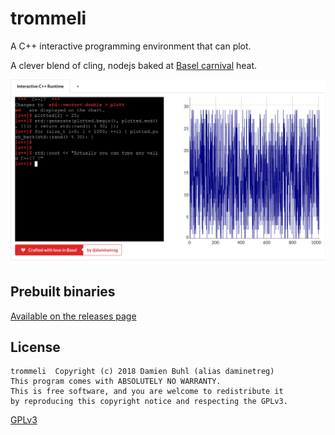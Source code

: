 # trommeli
A C++ interactive programming environment that can plot.

A clever blend of cling, nodejs baked at [Basel carnival](http://www.baslerfasnacht.info/) heat.

![A C++ interactive environment that can plot](trommeli.png)

## Prebuilt binaries
[Available on the releases page](https://github.com/daminetreg/trommeli/releases)

## License
```
trommeli  Copyright (c) 2018 Damien Buhl (alias daminetreg)
This program comes with ABSOLUTELY NO WARRANTY.
This is free software, and you are welcome to redistribute it
by reproducing this copyright notice and respecting the GPLv3.
```
[GPLv3](LICENSE)
